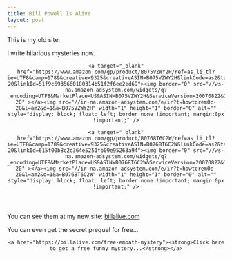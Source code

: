 ```yaml
---
title: Bill Powell Is Alive
layout: post
---
```


This is my old site.

I write hilarious mysteries now.

<div style="text-align: center; padding-bottom: 25px;">

	<a target="_blank"  href="https://www.amazon.com/gp/product/B075VZWY2H/ref=as_li_tl?ie=UTF8&camp=1789&creative=9325&creativeASIN=B075VZWY2H&linkCode=as2&tag=howtorem0c-20&linkId=51f9c6935660180314b51f2f6ee2ed69"><img border="0" src="//ws-na.amazon-adsystem.com/widgets/q?_encoding=UTF8&MarketPlace=US&ASIN=B075VZWY2H&ServiceVersion=20070822&ID=AsinImage&WS=1&Format=_SL250_&tag=howtorem0c-20" ></a><img src="//ir-na.amazon-adsystem.com/e/ir?t=howtorem0c-20&l=am2&o=1&a=B075VZWY2H" width="1" height="1" border="0" alt="" style="display: block; float: left; border:none !important; margin:0px !important;" />

	<a target="_blank"  href="https://www.amazon.com/gp/product/B0768T6C2W/ref=as_li_tl?ie=UTF8&camp=1789&creative=9325&creativeASIN=B0768T6C2W&linkCode=as2&tag=howtorem0c-20&linkId=615f00b8c2c364e5251fb09e95263a94"><img border="0" src="//ws-na.amazon-adsystem.com/widgets/q?_encoding=UTF8&MarketPlace=US&ASIN=B0768T6C2W&ServiceVersion=20070822&ID=AsinImage&WS=1&Format=_SL250_&tag=howtorem0c-20" ></a><img src="//ir-na.amazon-adsystem.com/e/ir?t=howtorem0c-20&l=am2&o=1&a=B0768T6C2W" width="1" height="1" border="0" alt="" style="display: block; float: left; border:none !important; margin:0px !important;" />

</div>

You can see them at my new site: <a href="https://billalive.com">billalive.com</a>

You can even get the secret prequel for free...

<div style="text-align: center; padding-bottom: 25px;">

	<a href="https://billalive.com/free-empath-mystery"><strong>Click here to get a free funny mystery...</strong></a>

</div>
